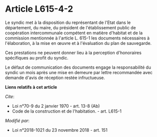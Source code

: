 # Article L615-4-2

Le syndic met à la disposition du représentant de l'Etat dans le département, du maire, du président de l'établissement
public de coopération intercommunale compétent en matière d'habitat et de la commission mentionnée à l'article L. 615-1 les
documents nécessaires à l'élaboration, à la mise en œuvre et à l'évaluation du plan de sauvegarde.

Ces prestations ne peuvent donner lieu à la perception d'honoraires spécifiques au profit du syndic.

Le défaut de communication des documents engage la responsabilité du syndic un mois après une mise en demeure par lettre
recommandée avec demande d'avis de réception restée infructueuse.

**Liens relatifs à cet article**

_Cite_:

  - Loi n°70-9 du 2 janvier 1970 - art. 13-8 (Ab)
  - Code de la construction et de l'habitation. - art. L615-1

_Modifié par_:

  - Loi n°2018-1021 du 23 novembre 2018 - art. 151
